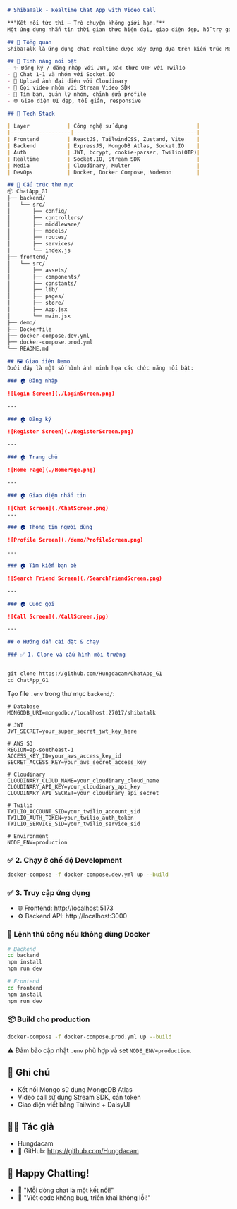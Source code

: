 ```markdown
# ShibaTalk - Realtime Chat App with Video Call

**"Kết nối tức thì – Trò chuyện không giới hạn."**  
Một ứng dụng nhắn tin thời gian thực hiện đại, giao diện đẹp, hỗ trợ gọi video, đăng nhập bảo mật và trải nghiệm mượt mà.

## 🌟 Tổng quan
ShibaTalk là ứng dụng chat realtime được xây dựng dựa trên kiến trúc MERN hiện đại, tích hợp Socket.IO cho nhắn tin thời gian thực và Stream SDK cho gọi video. Dự án hỗ trợ triển khai bằng Docker và hoạt động hiệu quả ở cả môi trường development và production.

## 🚀 Tính năng nổi bật
- ✨ Đăng ký / đăng nhập với JWT, xác thực OTP với Twilio
- 💬 Chat 1-1 và nhóm với Socket.IO  
- 📸 Upload ảnh đại diện với Cloudinary  
- 🎥 Gọi video nhóm với Stream Video SDK  
- 🧾 Tìm bạn, quản lý nhóm, chỉnh sửa profile  
- 🌐 Giao diện UI đẹp, tối giản, responsive  

## 🧱 Tech Stack

| Layer            | Công nghệ sử dụng                      |
|-------------------|---------------------------------------|
| Frontend         | ReactJS, TailwindCSS, Zustand, Vite    |
| Backend          | ExpressJS, MongoDB Atlas, Socket.IO    |
| Auth             | JWT, bcrypt, cookie-parser, Twilio(OTP)|
| Realtime         | Socket.IO, Stream SDK                  |
| Media            | Cloudinary, Multer                     |
| DevOps           | Docker, Docker Compose, Nodemon        |

## 📁 Cấu trúc thư mục
📦 ChatApp_G1
├── backend/
│   └── src/
│       ├── config/
│       ├── controllers/
│       ├── middleware/
│       ├── models/
│       ├── routes/
│       ├── services/
│       └── index.js
├── frontend/
│   └── src/
│       ├── assets/
│       ├── components/
│       ├── constants/
│       ├── lib/
│       ├── pages/
│       ├── store/
│       ├── App.jsx
│       └── main.jsx
├── demo/
├── Dockerfile
├── docker-compose.dev.yml
├── docker-compose.prod.yml
└── README.md

## 🖼️ Giao diện Demo
Dưới đây là một số hình ảnh minh họa các chức năng nổi bật:

### 🏠 Đăng nhập

![Login Screen](./LoginScreen.png)

---

### 🏠 Đăng ký

![Register Screen](./RegisterScreen.png)

---

### 🏠 Trang chủ

![Home Page](./HomePage.png)

---

### 🏠 Giao diện nhắn tin

![Chat Screen](./ChatScreen.png)
---

### 🏠 Thông tin người dùng

![Profile Screen](./demo/ProfileScreen.png)    

---

### 🏠 Tìm kiếm bạn bè

![Search Friend Screen](./SearchFriendScreen.png)

---

### 🏠 Cuộc gọi

![Call Screen](./CallScreen.jpg)

---

## ⚙️ Hướng dẫn cài đặt & chạy

### ✅ 1. Clone và cấu hình môi trường


git clone https://github.com/Hungdacam/ChatApp_G1
cd ChatApp_G1
```

Tạo file `.env` trong thư mục `backend/`:
```
# Database
MONGODB_URI=mongodb://localhost:27017/shibatalk

# JWT
JWT_SECRET=your_super_secret_jwt_key_here

# AWS S3
REGION=ap-southeast-1
ACCESS_KEY_ID=your_aws_access_key_id
SECRET_ACCESS_KEY=your_aws_secret_access_key

# Cloudinary
CLOUDINARY_CLOUD_NAME=your_cloudinary_cloud_name
CLOUDINARY_API_KEY=your_cloudinary_api_key
CLOUDINARY_API_SECRET=your_cloudinary_api_secret

# Twilio
TWILIO_ACCOUNT_SID=your_twilio_account_sid
TWILIO_AUTH_TOKEN=your_twilio_auth_token
TWILIO_SERVICE_SID=your_twilio_service_sid

# Environment
NODE_ENV=production
```

### ✅ 2. Chạy ở chế độ Development
```bash
docker-compose -f docker-compose.dev.yml up --build
```

### ✅ 3. Truy cập ứng dụng
- 🌐 Frontend: http://localhost:5173  
- ⚙️ Backend API: http://localhost:3000  

### 🧪 Lệnh thủ công nếu không dùng Docker
```bash
# Backend
cd backend
npm install
npm run dev

# Frontend
cd frontend
npm install
npm run dev
```

### 📦 Build cho production
```bash
docker-compose -f docker-compose.prod.yml up --build
```

⚠️ Đảm bảo cập nhật `.env` phù hợp và set `NODE_ENV=production`.

## 📌 Ghi chú
- Kết nối Mongo sử dụng MongoDB Atlas  
- Video call sử dụng Stream SDK, cần token  
- Giao diện viết bằng Tailwind + DaisyUI  

## 👨‍💻 Tác giả
- Hungdacam  
- 🔗 GitHub: https://github.com/Hungdacam  

## 🌈 Happy Chatting!
- 💬 "Mỗi dòng chat là một kết nối!"  
- 🚀 "Viết code không bug, triển khai không lỗi!"
```
